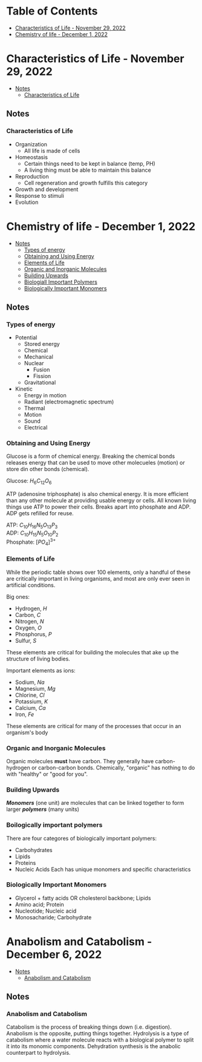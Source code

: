 # Table of Contents
- [Characteristics of Life - November 29, 2022](#characteristics-of-life---november-29-2022)
- [Chemistry of life - December 1, 2022](#chemistry-of-life---december-1-2022)
# Characteristics of Life - November 29, 2022
- [Notes](#notes)
    - [Characteristics of Life](#characteristics-of-life)
## Notes
### Characteristics of Life
- Organization
    - All life is made of cells
- Homeostasis
    - Certain things need to be kept in balance (temp, PH)
    - A living thing must be able to maintain this balance
- Reproduction
    - Cell regeneration and growth fulfills this category
- Growth and development
- Response to stimuli
- Evolution

# Chemistry of life - December 1, 2022
- [Notes](#notes-1)
    - [Types of energy](#types-of-energy)
    - [Obtaining and Using Energy](#obtaining-and-using-energy)
    - [Elements of Life](#elements-of-life)
    - [Organic and Inorganic Molecules](#organic-and-inorganic-molecules)
    - [Building Upwards](#building-upwards)
    - [Biologiall Important Polymers](#boilogically-important-polymers)
    - [Biologically Important Monomers](#biologically-important-monomers)
## Notes
### Types of energy
- Potential
    - Stored energy
    - Chemical
    - Mechanical
    - Nuclear
        - Fusion
        - Fission
    - Gravitational
- Kinetic
    - Energy in motion
    - Radiant (electromagnetic spectrum)
    - Thermal
    - Motion
    - Sound
    - Electrical

### Obtaining and Using Energy
Glucose is a form of chemical energy. Breaking the chemical bonds releases energy that can be used to move other molecueles (motion) or store din other bonds (chemical).

Glucose: $H_6C_{12}O_6$

ATP (adenosine triphosphate) is also chemical energy. It is more efficient than any other molecule at providing usable energy or cells. All known living things use ATP to power their cells. Breaks apart into phosphate and ADP. ADP gets refilled for reuse. 

ATP: $C_{10}H_{16}N_5O_{13}P_3$  
ADP: $C_{10}H_{15}N_5O_{10}P_2$  
Phosphate: $[PO_4]^{3+}$

### Elements of Life
While the periodic table shows over 100 elements, only a handful of these are critically important in living organisms, and most are only ever seen in artificial conditions.

Big ones:
- Hydrogen, $H$
- Carbon, $C$
- Nitrogen, $N$
- Oxygen, $O$
- Phosphorus, $P$
- Sulfur, $S$

These elements are critical for building the molecules that ake up the structure of living bodies.

Important elements as ions:
- Sodium, $Na$
- Magnesium, $Mg$
- Chlorine, $Cl$
- Potassium, $K$
- Calcium, $Ca$
- Iron, $Fe$

These elements are critical for many of the processes that occur in an organism's body

### Organic and Inorganic Molecules
Organic molecules **must** have carbon. They generally have carbon-hydrogen or carbon-carbon bonds. Chemically, "organic" has nothing to do with "healthy" or "good for you".

### Building Upwards
***Monomers*** (one unit) are molecules that can be linked together to form larger ***polymers*** (many units)

### Boilogically important polymers
There are four categores of biologically important polymers:
- Carbohydrates
- Lipids
- Proteins
- Nucleic Acids
Each has unique monomers and specific characteristics

### Biologically Important Monomers
- Glycerol + fatty acids OR cholesterol backbone; Lipids
- Amino acid; Protein
- Nucleotide; Nucleic acid
- Monosacharide; Carbohydrate

# Anabolism and Catabolism - December 6, 2022
- [Notes](#notes-2)
    - [Anabolism and Catabolism](#anabolism-and-catabolism)
## Notes
### Anabolism and Catabolism
Catabolism is the process of breaking things down (i.e. digestion). Anabolism is the opposite, putting things together. Hydrolysis is a type of catabolism where a water molecule reacts with a biological polymer to split it into its monomic components. Dehydration synthesis is the anabolic counterpart to hydrolysis.